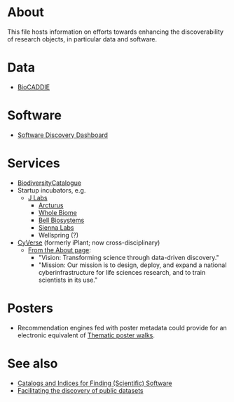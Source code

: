 # About
This file hosts information on efforts towards enhancing the discoverability of research objects, in particular data and software.

# Data
* [BioCADDIE](https://biocaddie.org/)

# Software
* [Software Discovery Dashboard](http://www.se.rit.edu/~opensd/)

# Services
* [BiodiversityCatalogue](https://www.biodiversitycatalogue.org/)
* Startup incubators, e.g.
   * [J Labs](http://jlabs.jnjinnovation.com/)
     * [Arcturus](http://arcturusrx.com/)
     * [Whole Biome](http://www.wholebiome.com/)
     * [Bell Biosystems](http://www.bellbiosystems.com/)
     * [Sienna Labs](http://www.siennalabs.com/)
     * Wellspring (?)
* [CyVerse](http://www.cyverse.org/) (formerly iPlant; now cross-disciplinary)
  - [From the About page](http://www.cyverse.org/about): 
    - "Vision: Transforming science through data-driven discovery."
    - "Mission: Our mission is to design, deploy, and expand a national cyberinfrastructure for life sciences research, and to train scientists in its use."

# Posters
* Recommendation engines fed with poster metadata could provide for an electronic equivalent of [Thematic poster walks](http://www.northseaconference.be/en/conference-format/).

# See also
* [Catalogs and Indices for Finding (Scientific) Software](https://danielskatzblog.wordpress.com/2015/02/23/catalogs-and-indices-for-finding-scientific-software/)
* [Facilitating the discovery of public datasets](https://research.googleblog.com/2017/01/facilitating-discovery-of-public.html)
